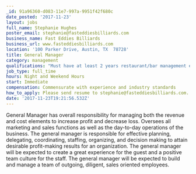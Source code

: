 ```yaml
---
_id: 91a96360-d083-11e7-997a-9951f42f680c
date_posted: '2017-11-23'
layout: jobs
full_name: Stephanie Hughes
poster_email: stephanie@fasteddiesbilliards.com
business_name: Fast Eddies Billiards
business_url: www.fasteddiesbilliards.com
location: '100 Parker Drive, Austin, TX  78728'
title: General Manager
category: management
qualifications: "Must have at least 2 years restaurant/bar management experience. \r\nMust have at least 2 years of bartending experience. \r\nMust be TABC certified. \r\nMust be Food Manager certified.\r\nMust be proficient at Excel. \r\nMust have amazing people skills, time management skills, and leadership qualities.\r\nMust be willing to work nights and weekends."
job_type: full_time
hours: Night and Weekend Hours
start: Immediate
compensation: Commensurate with experience and industry standards
how_to_apply: Please send resume to stephanie@fasteddiesbilliards.com.
date: '2017-11-23T19:21:56.532Z'
---
```

General Manager has overall responsibility for managing both the revenue and cost elements to increase profit and decrease loss.  Oversees all marketing and sales functions as well as the day-to-day operations of the business. The general manager is responsible for effective planning, delegating, coordinating, staffing, organizing, and decision making to attain desirable profit-making results for an organization.  The general manager will be expected to create a great experience for the guest and a positive team culture for the staff.  The general manager will be expected to build and manage a team of outgoing, diligent, sales oriented employees.
